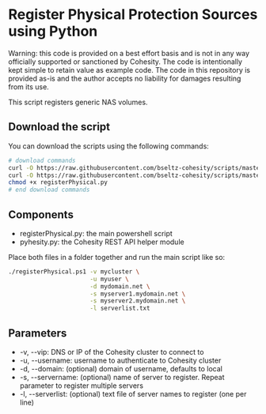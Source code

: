 # Register Physical Protection Sources using Python

Warning: this code is provided on a best effort basis and is not in any way officially supported or sanctioned by Cohesity. The code is intentionally kept simple to retain value as example code. The code in this repository is provided as-is and the author accepts no liability for damages resulting from its use.

This script registers generic NAS volumes.

## Download the script

You can download the scripts using the following commands:

```bash
# download commands
curl -O https://raw.githubusercontent.com/bseltz-cohesity/scripts/master/python/registerPhysical/registerPhysical.py
curl -O https://raw.githubusercontent.com/bseltz-cohesity/scripts/master/python/pyhesity.py
chmod +x registerPhysical.py
# end download commands
```

## Components

* registerPhysical.py: the main powershell script
* pyhesity.py: the Cohesity REST API helper module

Place both files in a folder together and run the main script like so:

```bash
./registerPhysical.ps1 -v mycluster \
                       -u myuser \
                       -d mydomain.net \
                       -s myserver1.mydomain.net \
                       -s myserver2.mydomain.net \
                       -l serverlist.txt
```

## Parameters

* -v, --vip: DNS or IP of the Cohesity cluster to connect to
* -u, --username: username to authenticate to Cohesity cluster
* -d, --domain: (optional) domain of username, defaults to local
* -s, --servername: (optional) name of server to register. Repeat parameter to register multiple servers
* -l, --serverlist: (optional) text file of server names to register (one per line)
